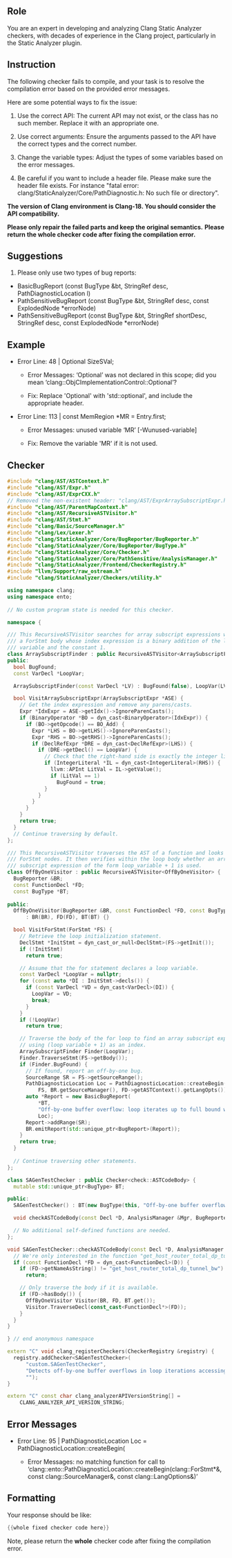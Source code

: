 ## Role

You are an expert in developing and analyzing Clang Static Analyzer checkers, with decades of experience in the Clang project, particularly in the Static Analyzer plugin.

## Instruction

The following checker fails to compile, and your task is to resolve the compilation error based on the provided error messages.

Here are some potential ways to fix the issue:

1. Use the correct API: The current API may not exist, or the class has no such member. Replace it with an appropriate one.

2. Use correct arguments: Ensure the arguments passed to the API have the correct types and the correct number.

3. Change the variable types: Adjust the types of some variables based on the error messages.

4. Be careful if you want to include a header file. Please make sure the header file exists. For instance "fatal error: clang/StaticAnalyzer/Core/PathDiagnostic.h: No such file or directory".

**The version of Clang environment is Clang-18. You should consider the API compatibility.**

**Please only repair the failed parts and keep the original semantics.**
**Please return the whole checker code after fixing the compilation error.**

## Suggestions

1. Please only use two types of bug reports:
  - BasicBugReport (const BugType &bt, StringRef desc, PathDiagnosticLocation l)
  - PathSensitiveBugReport (const BugType &bt, StringRef desc, const ExplodedNode *errorNode)
  - PathSensitiveBugReport (const BugType &bt, StringRef shortDesc, StringRef desc, const ExplodedNode *errorNode)

## Example

- Error Line: 48 |   Optional<DefinedOrUnknownSVal> SizeSVal; 

  - Error Messages: ‘Optional’ was not declared in this scope; did you mean ‘clang::ObjCImplementationControl::Optional’? 

  - Fix: Replace 'Optional<DefinedOrUnknownSVal>' with 'std::optional<DefinedOrUnknownSVal>', and include the appropriate header. 

- Error Line: 113 |     const MemRegion *MR = Entry.first;

    - Error Messages: unused variable ‘MR’ [-Wunused-variable]

    - Fix: Remove the variable 'MR' if it is not used.

## Checker

```cpp
#include "clang/AST/ASTContext.h"
#include "clang/AST/Expr.h"
#include "clang/AST/ExprCXX.h"
// Removed the non-existent header: "clang/AST/ExprArraySubscriptExpr.h"
#include "clang/AST/ParentMapContext.h"
#include "clang/AST/RecursiveASTVisitor.h"
#include "clang/AST/Stmt.h"
#include "clang/Basic/SourceManager.h"
#include "clang/Lex/Lexer.h"
#include "clang/StaticAnalyzer/Core/BugReporter/BugReporter.h"
#include "clang/StaticAnalyzer/Core/BugReporter/BugType.h"
#include "clang/StaticAnalyzer/Core/Checker.h"
#include "clang/StaticAnalyzer/Core/PathSensitive/AnalysisManager.h"
#include "clang/StaticAnalyzer/Frontend/CheckerRegistry.h"
#include "llvm/Support/raw_ostream.h"
#include "clang/StaticAnalyzer/Checkers/utility.h"

using namespace clang;
using namespace ento;
 
// No custom program state is needed for this checker.

namespace {

/// This RecursiveASTVisitor searches for array subscript expressions within
/// a ForStmt body whose index expression is a binary addition of the loop
/// variable and the constant 1.
class ArraySubscriptFinder : public RecursiveASTVisitor<ArraySubscriptFinder> {
public:
  bool BugFound;
  const VarDecl *LoopVar;

  ArraySubscriptFinder(const VarDecl *LV) : BugFound(false), LoopVar(LV) {}

  bool VisitArraySubscriptExpr(ArraySubscriptExpr *ASE) {
    // Get the index expression and remove any parens/casts.
    Expr *IdxExpr = ASE->getIdx()->IgnoreParenCasts();
    if (BinaryOperator *BO = dyn_cast<BinaryOperator>(IdxExpr)) {
      if (BO->getOpcode() == BO_Add) {
        Expr *LHS = BO->getLHS()->IgnoreParenCasts();
        Expr *RHS = BO->getRHS()->IgnoreParenCasts();
        if (DeclRefExpr *DRE = dyn_cast<DeclRefExpr>(LHS)) {
          if (DRE->getDecl() == LoopVar) {
            // Check that the right-hand side is exactly the integer literal 1.
            if (IntegerLiteral *IL = dyn_cast<IntegerLiteral>(RHS)) {
              llvm::APInt LitVal = IL->getValue();
              if (LitVal == 1)
                BugFound = true;
            }
          }
        }
      }
    }
    return true;
  }
  // Continue traversing by default.
};

/// This RecursiveASTVisitor traverses the AST of a function and looks for
/// ForStmt nodes. It then verifies within the loop body whether an array
/// subscript expression of the form loop_variable + 1 is used.
class OffByOneVisitor : public RecursiveASTVisitor<OffByOneVisitor> {
  BugReporter &BR;
  const FunctionDecl *FD;
  const BugType *BT;
  
public:
  OffByOneVisitor(BugReporter &BR, const FunctionDecl *FD, const BugType *BT)
      : BR(BR), FD(FD), BT(BT) {}

  bool VisitForStmt(ForStmt *FS) {
    // Retrieve the loop initialization statement.
    DeclStmt *InitStmt = dyn_cast_or_null<DeclStmt>(FS->getInit());
    if (!InitStmt)
      return true;

    // Assume that the for statement declares a loop variable.
    const VarDecl *LoopVar = nullptr;
    for (const auto *DI : InitStmt->decls()) {
      if (const VarDecl *VD = dyn_cast<VarDecl>(DI)) {
        LoopVar = VD;
        break;
      }
    }
    if (!LoopVar)
      return true;

    // Traverse the body of the for loop to find an array subscript expression
    // using (loop variable + 1) as an index.
    ArraySubscriptFinder Finder(LoopVar);
    Finder.TraverseStmt(FS->getBody());
    if (Finder.BugFound) {
      // If found, report an off-by-one bug.
      SourceRange SR = FS->getSourceRange();
      PathDiagnosticLocation Loc = PathDiagnosticLocation::createBegin(
          FS, BR.getSourceManager(), FD->getASTContext().getLangOpts());
      auto *Report = new BasicBugReport(
          *BT,
          "Off-by-one buffer overflow: loop iterates up to full bound while accessing element with (i+1)",
          Loc);
      Report->addRange(SR);
      BR.emitReport(std::unique_ptr<BugReport>(Report));
    }
    return true;
  }
  
  // Continue traversing other statements.
};

class SAGenTestChecker : public Checker<check::ASTCodeBody> {
  mutable std::unique_ptr<BugType> BT;

public:
  SAGenTestChecker() : BT(new BugType(this, "Off-by-one buffer overflow", "Buffer Overflow")) {}

  void checkASTCodeBody(const Decl *D, AnalysisManager &Mgr, BugReporter &BR) const;

  // No additional self-defined functions are needed.
};

void SAGenTestChecker::checkASTCodeBody(const Decl *D, AnalysisManager &Mgr, BugReporter &BR) const {
  // We're only interested in the function "get_host_router_total_dp_tunnel_bw".
  if (const FunctionDecl *FD = dyn_cast<FunctionDecl>(D)) {
    if (FD->getNameAsString() != "get_host_router_total_dp_tunnel_bw")
      return;

    // Only traverse the body if it is available.
    if (FD->hasBody()) {
      OffByOneVisitor Visitor(BR, FD, BT.get());
      Visitor.TraverseDecl(const_cast<FunctionDecl*>(FD));
    }
  }
}

} // end anonymous namespace

extern "C" void clang_registerCheckers(CheckerRegistry &registry) {
  registry.addChecker<SAGenTestChecker>(
      "custom.SAGenTestChecker", 
      "Detects off-by-one buffer overflows in loop iterations accessing array elements with an offset", 
      "");
}

extern "C" const char clang_analyzerAPIVersionString[] =
    CLANG_ANALYZER_API_VERSION_STRING;

```

## Error Messages 

- Error Line: 95 |       PathDiagnosticLocation Loc = PathDiagnosticLocation::createBegin(

	- Error Messages: no matching function for call to ‘clang::ento::PathDiagnosticLocation::createBegin(clang::ForStmt*&, const clang::SourceManager&, const clang::LangOptions&)’



## Formatting 

Your response should be like: 

```cpp
{{whole fixed checker code here}}
```

Note, please return the **whole** checker code after fixing the compilation error.